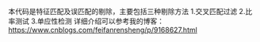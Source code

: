 本代码是特征匹配及误匹配的剔除，主要包括三种剔除方法
1.交叉匹配过滤
2.比率测试
3.单应性检测
详细介绍可以参考我的博客：https://www.cnblogs.com/feifanrensheng/p/9168627.html

